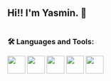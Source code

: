 ## Hi!! I'm Yasmin. 👋


<img src="https://komarev.com/ghpvc/?username=twsyas&style=flat-square&color=blue" alt=""/>

### :hammer_and_wrench: Languages and Tools:
 
<img loading="lazy" src="https://cdn.jsdelivr.net/gh/devicons/devicon/icons/r/r-original.svg" width="40" height="40"/> <img loading="lazy" src="https://cdn.jsdelivr.net/gh/devicons/devicon/icons/python/python-original.svg" width="40" height="40"/> <img loading="lazy" src="https://cdn.jsdelivr.net/gh/devicons/devicon/icons/cplusplus/cplusplus-original.svg" width="40" height="40"/> <img loading="lazy" src="https://cdn.jsdelivr.net/gh/devicons/devicon/icons/c/c-original.svg" width="40" height="40"/> <img loading="lazy" src="https://cdn.jsdelivr.net/gh/devicons/devicon/icons/sqlite/sqlite-original.svg" width="40" height="40"/>
          




